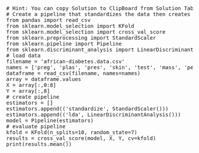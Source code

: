 <pre class="file" data-target="clipboard">
# Hint: You can copy Solution to ClipBoard from Solution Tab
# Create a pipeline that standardizes the data then creates a model
from pandas import read_csv
from sklearn.model_selection import KFold
from sklearn.model_selection import cross_val_score
from sklearn.preprocessing import StandardScaler
from sklearn.pipeline import Pipeline
from sklearn.discriminant_analysis import LinearDiscriminantAnalysis
# load data
filename = 'african-diabetes.data.csv'
names = ['preg', 'plas', 'pres', 'skin', 'test', 'mass', 'pedi', 'age', 'class']
dataframe = read_csv(filename, names=names)
array = dataframe.values
X = array[:,0:8]
Y = array[:,8]
# create pipeline
estimators = []
estimators.append(('standardize', StandardScaler()))
estimators.append(('lda', LinearDiscriminantAnalysis()))
model = Pipeline(estimators)
# evaluate pipeline
kfold = KFold(n_splits=10, random_state=7)
results = cross_val_score(model, X, Y, cv=kfold)
print(results.mean())


</pre>